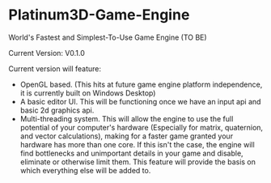 # Platinum3D-Game-Engine
World's Fastest and Simplest-To-Use Game Engine (TO BE)

Current Version: V0.1.0

Current version will feature:
* OpenGL based. (This hits at future game engine platform independence, it is currently built on Windows Desktop)
* A basic editor UI. This will be functioning once we have an input api and basic 2d graphics api.
* Multi-threading system. This will allow the engine to use the full potential of your computer's hardware (Especially for matrix, quaternion, and vector calculations), making for a faster game granted your hardware has more than one core. If this isn't the case, the engine will find bottlenecks and unimportant details in your game and disable, eliminate or otherwise limit them. This feature will provide the basis on which everything else will be added to.
